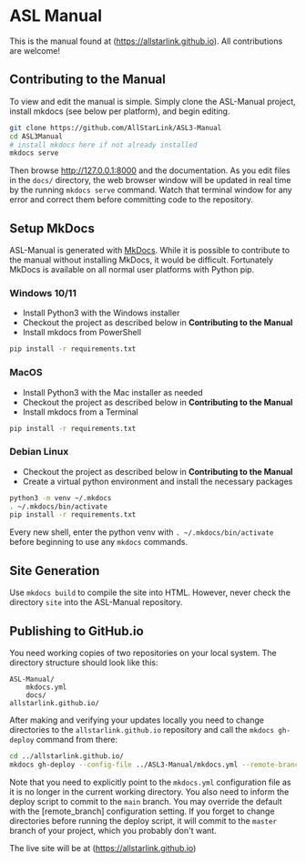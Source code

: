 # ASL Manual
This is the manual found at (https://allstarlink.github.io). All
contributions are welcome!

## Contributing to the Manual
To view and edit the manual is simple. Simply clone the ASL-Manual
project, install mkdocs (see below per platform), and begin editing.

```bash
git clone https://github.com/AllStarLink/ASL3-Manual
cd ASL3Manual
# install mkdocs here if not already installed
mkdocs serve
```
Then browse http://127.0.0.1:8000 and the documentation.
As you edit files in the `docs/` directory, the web browser
window will be updated in real time by the running
`mkdocs serve` command. Watch that terminal window for any
error and correct them before committing code to the repository.

## Setup MkDocs
ASL-Manual is generated with [MkDocs](https://www.mkdocs.org/). While it is possible
to contribute to the manual without installing MkDocs, it would be difficult.
Fortunately MkDocs is available on all normal user platforms with Python pip.

### Windows 10/11
- Install Python3 with the Windows installer
- Checkout the project as described below in **Contributing to the Manual**
- Install mkdocs from PowerShell
```bash
pip install -r requirements.txt
```

### MacOS
- Install Python3 with the Mac installer as needed
- Checkout the project as described below in **Contributing to the Manual**
- Install mkdocs from a Terminal
```bash
pip install -r requirements.txt
```

### Debian Linux
- Checkout the project as described below in **Contributing to the Manual**
- Create a virtual python environment and install the necessary packages
```bash
python3 -m venv ~/.mkdocs
. ~/.mkdocs/bin/activate
pip install -r requirements.txt
```

Every new shell, enter the python venv with `. ~/.mkdocs/bin/activate` before
beginning to use any `mkdocs` commands.

## Site Generation
Use `mkdocs build` to compile the site into HTML. However, never
check the directory `site` into the ASL-Manual repository.

## Publishing to GitHub.io
You need working copies of two repositories on your local system. The
directory structure should look like this:
```text
ASL-Manual/
    mkdocs.yml
    docs/
allstarlink.github.io/
```
After making and verifying your updates locally you need to change
directories to the `allstarlink.github.io` repository and call the
`mkdocs gh-deploy` command from there:

```bash
cd ../allstarlink.github.io/
mkdocs gh-deploy --config-file ../ASL3-Manual/mkdocs.yml --remote-branch main
```

Note that you need to explicitly point to the `mkdocs.yml` configuration file as
it is no longer in the current working directory. You also need to inform the
deploy script to commit to the `main` branch. You may override the default
with the [remote_branch] configuration setting. If you forget to change
directories before running the deploy script, it will commit to the `master`
branch of your project, which you probably don't want.

The live site will be at (https://allstarlink.github.io)
